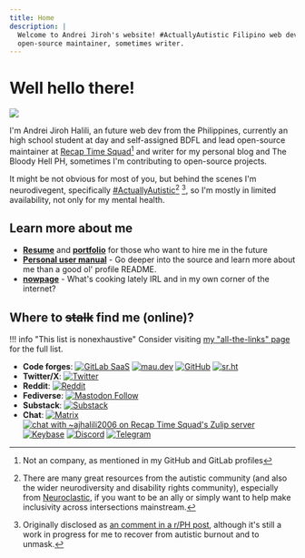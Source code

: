 ```yaml
---
title: Home
description: |
  Welcome to Andrei Jiroh's website! #ActuallyAutistic Filipino web dev,
  open-source maintainer, sometimes writer.
---
```


# Well hello there!

![](https://github.com/ajhalili2006/ajhalili2006/raw/83d1552339fec8d91eadcab0289d43b6a9ef775c/static/readme-banner-2022.png)

I'm Andrei Jiroh Halili, an future web dev from the Philippines, currently an high school student at day and self-assigned BDFL
and lead open-source maintainer at [Recap Time Squad](https://recaptime.eu.org)[^1]
and writer for my personal blog and The Bloody Hell PH,
sometimes I'm contributing to open-source projects.

It might be not obvious for most of you, but behind the scenes I'm neurodivegent,
specifically [#ActuallyAutistic](https://anagora.org/actuallyautistic)[^2] [^3], so I'm mostly in limited availability,
not only for my mental health.

## Learn more about me

* [**Resume**](./user-manual/resume.md) and [**portfolio**](./portfolio/index.md) for those who want to hire me in the future
* [**Personal user manual**](./user-manual/index.md) - Go deeper into the source and
learn more about me than a good ol' profile README.
* [**nowpage**](./now.md) - What's cooking lately IRL and in my own corner of the internet?

## Where to ~~stalk~~ find me (online)?

!!! info "This list is nonexhaustive"
    Consider visiting [my "all-the-links" page](https://ajhalili2006.start.page) for the full list.

* **Code forges**: [![GitLab SaaS](https://img.shields.io/badge/%40ajhalili2006%40gitlab.com-6E49CB?&style=flat-square&logo=gitlab)](https://gitlab.com/ajhalili2006)
[![mau.dev](https://img.shields.io/badge/%40ajhalili2006%40mau.dev-6E49CB?&style=flat-square&logo=gitlab)](https://mau.dev/ajhalili2006)
[![GitHub](https://img.shields.io/github/followers/ajhalili2006?label=%40ajhalili2006%40github.com&logo=github&style=flat-square)](https://github.com/ajhalili2006)
[![sr.ht](https://img.shields.io/badge/sr.ht-~ajhalili2006-black?style=flat-square)](https://sr.ht/~ajhalili2006)
* **Twitter/X**: [![Twitter](https://img.shields.io/twitter/follow/ajhalili2006?color=blue&label=%40ajhalili2006%40twitter.com&logo=twitter&style=flat-square)](https://twitter.com/ajhalili2006)
* **Reddit**: [![Reddit](https://img.shields.io/reddit/user-karma/combined/andreihalili?label=andreihalili&logo=reddit&style=flat-square)](https://reddit.com/user/andreihalili)
* **Fediverse**: [![Mastodon Follow](https://img.shields.io/mastodon/follow/108807402634952369?color=blue&domain=https%3A%2F%2Ftilde.zone&label=%40ajhalili2006%40tilde.zone&logo=mastodon&style=flat-square)](https://tilde.zone/@ajhalili2006)
* **Substack**: [![Substack](https://img.shields.io/badge/%40ajhalili2006%20on%20substack-FF6719?style=flat-square&logo=substack&logoColor=white)](https://substack.com/@ajhalili2006)
* **Chat**: [![Matrix](https://img.shields.io/badge/%40ajhalili2006:envs.net-black?&style=flat-square&logo=matrix&logoColor=white)](https://matrix.to/#/@ajhalili2006:envs.net)
[![chat with ~ajhalili2006 on Recap Time Squad's Zulip server](https://img.shields.io/badge/zulip%20chat-%23ajhalili2006%3Arecaptime--dev.zulipchat.com-blue?style=flat-square&logo=zulip)](https://recaptime-dev.zulipchat.com/#narrow/stream/405458-ajhalili2006)
[![Keybase](https://img.shields.io/badge/ajhalili2006-grey?&style=flat-square&logo=keybase&logoColor=white)](https://keybase.io/ajhalili2006)
[![Discord](https://img.shields.io/badge/Discord%20server-5539cc?&style=flat-square&logo=discord&logoColor=white)](https://discord.gg/kf5nz4X)
[![Telegram](https://img.shields.io/badge/Telegram-grey?&style=flat-square&logo=telegram&logoColor=white)](https://telegram.dog/ajhalili2006)

[^1]: Not an company, as mentioned in my GitHub and GitLab profiles
[^2]: There are many great resources from the autistic community (and also the wider neurodiversity and disability rights community), especially from [Neuroclastic](https://neuroclastic.com/autism-101-resources-from-the-autistic-community/), if you want to be an ally or simply want to help make inclusivity across intersections mainstream.
[^3]: Originally disclosed as [an comment in a r/PH post](https://www.reddit.com/r/Philippines/comments/1117266/comment/j8dgv95/?context=3), although
it's still a work in progress for me to recover from autistic burnout and to unmask.
